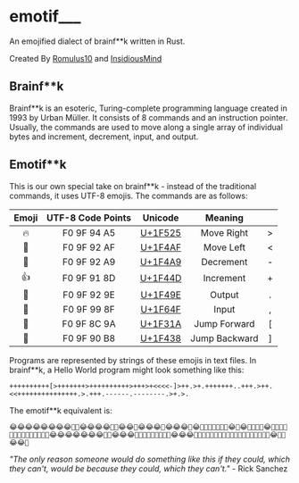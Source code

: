 # emotif___
An emojified dialect of brainf**k written in Rust.

Created By [Romulus10](https://github.com/Romulus10) and [InsidiousMind](https://github.com/InsidiousMind)

## Brainf**k
Brainf**k is an esoteric, Turing-complete programming language created in 1993 by Urban Müller. It consists of 8 commands and an instruction pointer. Usually, the commands are used to move along a single array of individual bytes and increment, decrement, input, and output.

## Emotif**k
This is our own special take on brainf**k - instead of the traditional commands, it uses UTF-8 emojis. The commands are as follows:

| Emoji | UTF-8 Code Points |                 Unicode                  |    Meaning    |      |
| :---: | :---------------: | :--------------------------------------: | :-----------: | :--: |
|  🔥   |    F0 9F 94 A5    | [U+1F525](https://apps.timwhitlock.info/unicode/inspect/hex/1F525) |  Move Right   |  >   |
|  💯   |    F0 9F 92 AF    | [U+1F4AF](http://www.unicode.org/emoji/charts/full-emoji-list.html#1f4af) |   Move Left   |  <   |
|  💩   |    F0 9F 92 A9    | [U+1F4A9](http://www.unicode.org/emoji/charts/full-emoji-list.html#1f4a9) |   Decrement   |  -   |
|  👍   |    F0 9F 91 8D    | [U+1F44D](http://www.unicode.org/emoji/charts/full-emoji-list.html#1f44d) |   Increment   |  +   |
|  💞   |    F0 9F 92 9E    | [U+1F49E](http://www.unicode.org/emoji/charts/full-emoji-list.html#1f49e) |    Output     |  .   |
|  🙏   |    F0 9F 99 8F    | [U+1F64F](http://www.unicode.org/emoji/charts/full-emoji-list.html#1f64f) |     Input     |  ,   |
|  🌚   |    F0 9F 8C 9A    | [U+1F31A](https://apps.timwhitlock.info/unicode/inspect/hex/1F31A) | Jump Forward  |  [   |
|  🐸   |    F0 9F 90 B8    | [U+1F438](https://apps.timwhitlock.info/unicode/inspect/hex/1F438) | Jump Backward |  ]   |

Programs are represented by strings of these emojis in text files. In brainf**k, a Hello World program might look something like this:


`++++++++++[>+++++++>++++++++++>+++>+<<<<-]>++.>+.+++++++..+++.>++.<<+++++++++++++++.>.+++.------.--------.>+.>.`

The emotif\*\*k equivalent is:

`😂😂😂😂😂😂😂😂🌚🔥😂😂😂😂🌚🔥😂😂🔥😂😂😂🔥😂😂😂🔥😂💯💯💯💯💩🐸🔥😂🔥😂🔥💩🔥🔥😂🌚💯🐸💯💩🐸🔥🔥💞🔥💩💩💩💞😂😂😂😂😂😂😂💞💞😂😂😂💞🔥🔥💞💯💩💞💯💞😂😂😂💞💩💩💩💩💩💩💞💩💩💩💩💩💩💩💩💞🔥🔥😂💞🔥😂😂💞`

*"The only reason someone would do something like this if they could, which they can't, would be because they could, which they can't."* - Rick Sanchez
